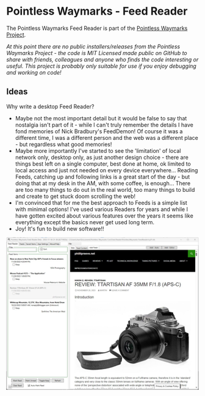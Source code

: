 # Pointless Waymarks - Feed Reader

The Pointless Waymarks Feed Reader is part of the [Pointless Waymarks Project](https://github.com/cmiles/PointlessWaymarksProject).

*At this point there are no public installers/releases from the Pointless Waymarks Project - the code is MIT Licensed made public on GitHub to share with friends, colleagues and anyone who finds the code interesting or useful. This project is probably only suitable for use if you enjoy debugging and working on code!*

## Ideas

Why write a desktop Feed Reader?

  - Maybe not the most important detail but it would be false to say that nostalgia isn't part of it - while I can't truly remember the details I have fond memories of Nick Bradbury's FeedDemon! Of course it was a different time, I was a different person and the web was a different place - but regardless what good memories!
  - Maybe more importantly I've started to see the 'limitation' of local network only, desktop only, as just another design choice - there are things best left on a single computer, best done at home, ok limited to local access and just not needed on every device everywhere... Reading Feeds, catching up and following links is a great start of the day - but doing that at my desk in the AM, with some coffee, is enough... There are too many things to do out in the real world, too many things to build and create to get stuck doom scrolling the web!
  - I'm convinced that for me the best approach to Feeds is a simple list with minimal options! I've used various Readers for years and while I have gotten excited about various features over the years it seems like everything except the basics never get used long term.
  - Joy! It's fun to build new software!!

![Feed Reader Item List](../PointlessWaymarks.FeedReaderScreenShots/FeedReaderItems.jpg "Feed Reader Items List")
